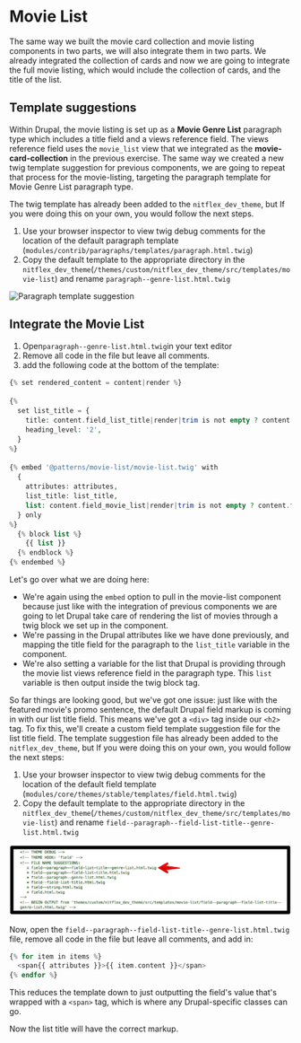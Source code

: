 # Movie List

The same way we built the movie card collection and movie listing components in two parts, we will also integrate them in two parts. We already integrated the collection of cards and now we are going to integrate the full movie listing, which would include the collection of cards, and the title of the list.

## Template suggestions

Within Drupal, the movie listing is set up as a **Movie Genre List** paragraph type which includes a title field and a views reference field. The views reference field uses the `movie_list` view that we integrated as the **movie-card-collection** in the previous exercise. The same way we created a new twig template suggestion for previous components, we are going to repeat that process for the movie-listing, targeting the paragraph template for Movie Genre List paragraph type.

The twig template has already been added to the `nitflex_dev_theme`, but If you were doing this on your own, you would follow the next steps.

1. Use your browser inspector to view twig debug comments for the location of the default paragraph template \(`modules/contrib/paragraphs/templates/paragraph.html.twig`\)
2. Copy the default template to the appropriate directory in the `nitflex_dev_theme`\(`/themes/custom/nitflex_dev_theme/src/templates/movie-list`\) and rename  `paragraph--genre-list.html.twig`

![Paragraph template suggestion](../../.gitbook/assets/paragraph-border-1.png)

## Integrate the Movie List

1. Open`paragraph--genre-list.html.twig`in your text editor
2. Remove all code in the file but leave all comments.
3. add the following code at the bottom of the template:

```php
{% set rendered_content = content|render %}

{%
  set list_title = {
    title: content.field_list_title|render|trim is not empty ? content.field_list_title,
    heading_level: '2',
  }
%}

{% embed '@patterns/movie-list/movie-list.twig' with
  {
    attributes: attributes,
    list_title: list_title,
    list: content.field_movie_list|render|trim is not empty ? content.field_movie_list,
  } only
%}
  {% block list %}
    {{ list }}
  {% endblock %}
{% endembed %}
```

Let's go over what we are doing here:

* We're again using the `embed` option to pull in the movie-list component because just like with the integration of previous components we are going to let Drupal take care of rendering the list of movies through a twig block we set up in the component.
* We're passing in the Drupal attributes like we have done previously, and mapping the title field for the paragraph to the `list_title` variable in the component.
* We're also setting a variable for the list that Drupal is providing through the movie list views reference field in the paragraph type. This `list` variable is then output inside the twig block tag.

So far things are looking good, but we've got one issue: just like with the featured movie's promo sentence, the default Drupal field markup is coming in with our list title field. This means we've got a `<div>` tag inside our `<h2>` tag. To fix this, we'll create a custom field template suggestion file for the list title field. The template suggestion file has already been added to the `nitflex_dev_theme`, but If you were doing this on your own, you would follow the next steps:

1. Use your browser inspector to view twig debug comments for the location of the default field template \(`modules/core/themes/stable/templates/field.html.twig`\)
2. Copy the default template to the appropriate directory in the `nitflex_dev_theme`\(`/themes/custom/nitflex_dev_theme/src/templates/movie-list`\) and rename `field--paragraph--field-list-title--genre-list.html.twig`

![Genre list title template suggestion](../../.gitbook/assets/paragraph-field-title-1-1.png)

Now, open the `field--paragraph--field-list-title--genre-list.html.twig` file, remove all code in the file but leave all comments, and add in:

```php
{% for item in items %}
  <span{{ attributes }}>{{ item.content }}</span>
{% endfor %}
```

This reduces the template down to just outputting the field's value that's wrapped with a `<span>` tag, which is where any Drupal-specific classes can go.

Now the list title will have the correct markup.

